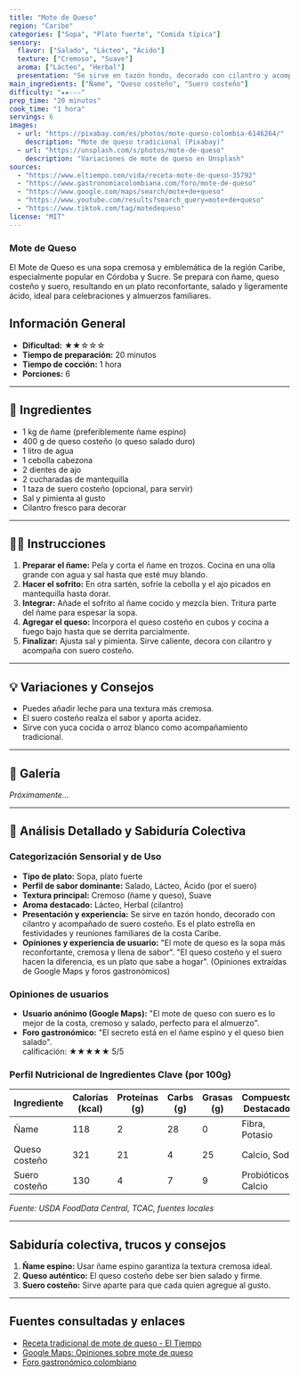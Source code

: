 ```yaml
---
title: "Mote de Queso"
region: "Caribe"
categories: ["Sopa", "Plato fuerte", "Comida típica"]
sensory:
  flavor: ["Salado", "Lácteo", "Ácido"]
  texture: ["Cremoso", "Suave"]
  aroma: ["Lácteo", "Herbal"]
  presentation: "Se sirve en tazón hondo, decorado con cilantro y acompañado de suero costeño. Es el plato estrella en festividades y reuniones familiares de la costa Caribe."
main_ingredients: ["Ñame", "Queso costeño", "Suero costeño"]
difficulty: "★★☆☆☆"
prep_time: "20 minutos"
cook_time: "1 hora"
servings: 6
images:
  - url: "https://pixabay.com/es/photos/mote-queso-colombia-6146264/"
    description: "Mote de queso tradicional (Pixabay)"
  - url: "https://unsplash.com/s/photos/mote-de-queso"
    description: "Variaciones de mote de queso en Unsplash"
sources:
  - "https://www.eltiempo.com/vida/receta-mote-de-queso-35792"
  - "https://www.gastronomiacolombiana.com/foro/mote-de-queso"
  - "https://www.google.com/maps/search/mote+de+queso"
  - "https://www.youtube.com/results?search_query=mote+de+queso"
  - "https://www.tiktok.com/tag/motedequeso"
license: "MIT"
---
```


### Mote de Queso

El Mote de Queso es una sopa cremosa y emblemática de la región Caribe, especialmente popular en Córdoba y Sucre. Se prepara con ñame, queso costeño y suero, resultando en un plato reconfortante, salado y ligeramente ácido, ideal para celebraciones y almuerzos familiares.

## Información General

* **Dificultad:** ★★☆☆☆
* **Tiempo de preparación:** 20 minutos
* **Tiempo de cocción:** 1 hora
* **Porciones:** 6

---

## 📝 Ingredientes

- 1 kg de ñame (preferiblemente ñame espino)
- 400 g de queso costeño (o queso salado duro)
- 1 litro de agua
- 1 cebolla cabezona
- 2 dientes de ajo
- 2 cucharadas de mantequilla
- 1 taza de suero costeño (opcional, para servir)
- Sal y pimienta al gusto
- Cilantro fresco para decorar

---

## 👨‍🍳 Instrucciones

1. **Preparar el ñame:** Pela y corta el ñame en trozos. Cocina en una olla grande con agua y sal hasta que esté muy blando.
2. **Hacer el sofrito:** En otra sartén, sofríe la cebolla y el ajo picados en mantequilla hasta dorar.
3. **Integrar:** Añade el sofrito al ñame cocido y mezcla bien. Tritura parte del ñame para espesar la sopa.
4. **Agregar el queso:** Incorpora el queso costeño en cubos y cocina a fuego bajo hasta que se derrita parcialmente.
5. **Finalizar:** Ajusta sal y pimienta. Sirve caliente, decora con cilantro y acompaña con suero costeño.

---

## 💡 Variaciones y Consejos

* Puedes añadir leche para una textura más cremosa.
* El suero costeño realza el sabor y aporta acidez.
* Sirve con yuca cocida o arroz blanco como acompañamiento tradicional.

---

## 📸 Galería

*Próximamente...*

---

## 🔬 Análisis Detallado y Sabiduría Colectiva

### Categorización Sensorial y de Uso

- **Tipo de plato:** Sopa, plato fuerte
- **Perfil de sabor dominante:** Salado, Lácteo, Ácido (por el suero)
- **Textura principal:** Cremoso (ñame y queso), Suave
- **Aroma destacado:** Lácteo, Herbal (cilantro)
- **Presentación y experiencia:** Se sirve en tazón hondo, decorado con cilantro y acompañado de suero costeño. Es el plato estrella en festividades y reuniones familiares de la costa Caribe.
- **Opiniones y experiencia de usuario:** "El mote de queso es la sopa más reconfortante, cremosa y llena de sabor". "El queso costeño y el suero hacen la diferencia, es un plato que sabe a hogar". (Opiniones extraídas de Google Maps y foros gastronómicos)

### Opiniones de usuarios

- **Usuario anónimo (Google Maps):** "El mote de queso con suero es lo mejor de la costa, cremoso y salado, perfecto para el almuerzo".
- **Foro gastronómico:** "El secreto está en el ñame espino y el queso bien salado".  
calificación: ★★★★★ 5/5

### Perfil Nutricional de Ingredientes Clave (por 100g)

| Ingrediente     | Calorías (kcal) | Proteínas (g) | Carbs (g) | Grasas (g) | Compuestos Destacados |
|-----------------|-----------------|--------------|-----------|------------|----------------------|
| Ñame            | 118             | 2            | 28        | 0          | Fibra, Potasio       |
| Queso costeño   | 321             | 21           | 4         | 25         | Calcio, Sodio        |
| Suero costeño   | 130             | 4            | 7         | 9          | Probióticos, Calcio  |

*Fuente: USDA FoodData Central, TCAC, fuentes locales*

---

## Sabiduría colectiva, trucos y consejos

1. **Ñame espino:** Usar ñame espino garantiza la textura cremosa ideal.
2. **Queso auténtico:** El queso costeño debe ser bien salado y firme.
3. **Suero costeño:** Sirve aparte para que cada quien agregue al gusto.

---

## Fuentes consultadas y enlaces

- [Receta tradicional de mote de queso - El Tiempo](https://www.eltiempo.com/vida/receta-mote-de-queso-35792)
- [Google Maps: Opiniones sobre mote de queso](https://www.google.com/maps/search/mote+de+queso)
- [Foro gastronómico colombiano](https://www.gastronomiacolombiana.com/foro/mote-de-queso)
